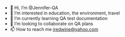 - 👋 Hi, I’m @Jennifer-QA
- 👀 I’m interested in education, the environment, travel
- 🌱 I’m currently learning QA test documentation
- 💞️ I’m looking to collaborate on QA plans
- 📫 How to reach me jredwine@yahoo.com

<!---
Jennifer-QA/Jennifer-QA is a ✨ special ✨ repository because its `README.md` (this file) appears on your GitHub profile.
You can click the Preview link to take a look at your changes.
--->
